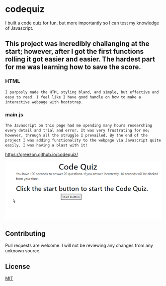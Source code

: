 # codequiz
I built a code quiz for fun, but more importantly so I can test my knowledge of Javascript.

## This project was incredibly challanging at the start; however, after I got the first functions rolling it got easier and easier. The hardest part for me was learning how to save the score.

### HTML
	I purposly made the HTML styling bland, and simple, but effective and easy to read. I feel like I have good handle on how to make a interactive webpage with bootstrap.

### main.js
	The Javascript on this page had me spending many hours researching every detail and trial and error. It was very frustrating for me; however, through all the struggle I prevailed. By the end of the project I was adding functionality to the webpage via Javascript quite easily. I was having a blast with it!


https://greezon.github.io/codequiz/

![Alt text](./readme.png "Homepage")

## Contributing
Pull requests are welcome. I will not be reviewing any changes from any unknown source.

## License
[MIT](https://choosealicense.com/licenses/mit/)